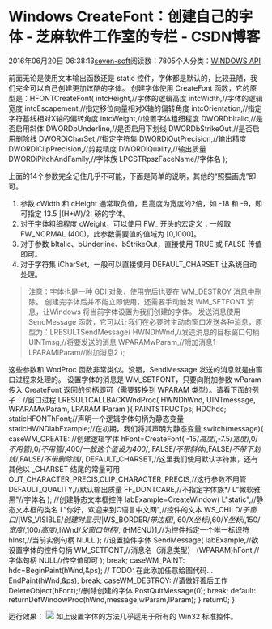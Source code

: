 
# Windows CreateFont：创建自己的字体 -  芝麻软件工作室的专栏 - CSDN博客


2016年06月20日 06:38:13[seven-soft](https://me.csdn.net/softn)阅读数：7805个人分类：[WINDOWS API																](https://blog.csdn.net/softn/article/category/1130113)



前面无论是使用文本输出函数还是 static 控件，字体都是默认的，比较丑陋，我们完全可以自己创建更加炫酷的字体。
创建字体使用 CreateFont 函数，它的原型是：HFONTCreateFont(
intcHeight,//字体的逻辑高度
intcWidth,//字体的逻辑宽度
intcEscapement,//指定移位向量相对X轴的偏转角度
intcOrientation,//指定字符基线相对X轴的偏转角度
intcWeight,//设置字体粗细程度
DWORDbItalic,//是否启用斜体
DWORDbUnderline,//是否启用下划线
DWORDbStrikeOut,//是否启用删除线
DWORDiCharSet,//指定字符集
DWORDiOutPrecision,//输出精度
DWORDiClipPrecision,//剪裁精度
DWORDiQuality,//输出质量
DWORDiPitchAndFamily,//字体族
LPCSTRpszFaceName//字体名
);

上面的14个参数完全记住几乎不可能，下面是简单的说明，其他的“照猫画虎”即可。
1) 参数 cWidth 和 cHeight 通常取负值，且高度为宽度的2倍，如 -18 和 -9，即可指定 13.5 |(H+W)/2| 磅的字体。
2) 对于字体粗细程度 cWeight，可以使用 FW_ 开头的宏定义；一般取 FW_NORMAL (400)，此参数需要值的值域为 [0,1000]。
3) 对于参数 bItalic、bUnderline、bStrikeOut，直接使用 TRUE 或 FALSE 传值即可。
4) 对于字符集 iCharSet，一般可以直接使用 DEFAULT_CHARSET 让系统自动处理。
> 注意：字体也是一种 GDI 对象，使用完后也要在 WM_DESTROY 消息中删除。
创建完字体后并不能立即使用，还需要手动触发 WM_SETFONT 消息，让Windows 将当前字体设置为我们创建的字体。
发送消息使用 SendMessage 函数，它可以让我们在必要时主动向窗口发送各种消息，原型为：LRESULTSendMessage(
HWNDhWnd,//发送消息的目标窗口句柄
UINTmsg,//将要发送的消息
WPARAMwParam,//附加消息1
LPARAMlParam//附加消息2
);

这些参数和 WndProc 函数非常类似。没错，SendMessage 发送的消息就是由窗口过程来处理的。
设置字体的消息是 WM_SETFONT，只要向附加参数 wParam 传入 CreateFont 返回的句柄即可（需要转换到 WPARAM 类型）。请看下面的例子：//窗口过程
LRESULTCALLBACKWndProc(
HWNDhWnd,
UINTmessage,
WPARAMwParam,
LPARAM lParam
){
PAINTSTRUCTps;
HDChdc;
staticHFONThFont;//声明一个逻辑字体句柄为静态变量
staticHWNDlabExample;//在初期，我们将其声明为静态变量
switch(message){
caseWM_CREATE:
//创建逻辑字体
hFont=CreateFont(
-15/*高度*/,-7.5/*宽度*/,0/*不用管*/,0/*不用管*/,400/*一般这个值设为400*/,
FALSE/*不带斜体*/,FALSE/*不带下划线*/,FALSE/*不带删除线*/,
DEFAULT_CHARSET,//这里我们使用默认字符集，还有其他以 _CHARSET 结尾的常量可用
OUT_CHARACTER_PRECIS,CLIP_CHARACTER_PRECIS,//这行参数不用管
DEFAULT_QUALITY,//默认输出质量
FF_DONTCARE,//不指定字体族*/
L"微软雅黑"//字体名
);
//创建静态文本框控件
labExample=CreateWindow(
L"static",//静态文本框的类名
L"你好，欢迎来到C语言中文网",//控件的文本
WS_CHILD/*子窗口*/|WS_VISIBLE/*创建时显示*/|WS_BORDER/*带边框*/,
60/*X坐标*/,60/*Y坐标*/,150/*宽度*/,100/*高度*/,hWnd/*父窗口句柄*/,
(HMENU)1,//为控件指定一个唯一标识符
hInst,//当前实例句柄
NULL
);
//设置控件字体
SendMessage(
labExample,//欲设置字体的控件句柄
WM_SETFONT,//消息名（消息类型）
(WPARAM)hFont,//字体句柄
NULL//传空值即可
);
break;
caseWM_PAINT:
hdc=BeginPaint(hWnd,&ps);
// TODO:  在此添加任意绘图代码...
EndPaint(hWnd,&ps);
break;
caseWM_DESTROY:
//请做好善后工作
DeleteObject(hFont);//删除创建的字体
PostQuitMessage(0);
break;
default:
returnDefWindowProc(hWnd,message,wParam,lParam);
}
return0;
}

运行效果：
![](http://c.biancheng.net/cpp/uploads/allimg/150729/1-150H9141K5W1.png)
如上设置字体的方法几乎适用于所有的 Win32 标准控件。

